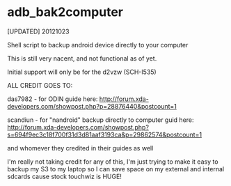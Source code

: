adb_bak2computer
================

[UPDATED] 20121023

Shell script to backup android device directly to your computer

This is still very nacent, and not functional as of yet.

Initial support will only be for the d2vzw (SCH-I535)

ALL CREDIT GOES TO:

das7982 - for ODIN guide here:
http://forum.xda-developers.com/showpost.php?p=28876440&postcount=1

scandiun - for "nandroid" backup directly to computer guid here: 
http://forum.xda-developers.com/showpost.php?s=694f9ec3c18f700f31d3d81aaf3193ca&p=29862574&postcount=1

and whomever they credited in their guides as well 

I'm really not taking credit for any of this, I'm just trying to make it easy to backup my S3 to my laptop
so I can save space on my external and internal sdcards cause stock touchwiz is HUGE!